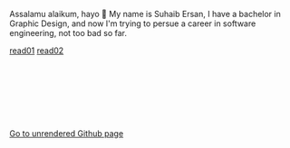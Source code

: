 Assalamu alaikum, hayo 👋 My name is Suhaib Ersan, I have a bachelor in Graphic Design, and now I'm trying to persue a career in software engineering, not too bad so far.

[read01](https://suhaib-ersan.github.io/reading-notes/read01)
[read02](https://suhaib-ersan.github.io/reading-notes/read02)

<br/><br/> 
<br/><br/> 
<br/><br/> 

[Go to unrendered Github page](https://suhaib-ersan.github.io/reading-notes/)